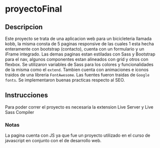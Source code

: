 # proyectoFinal

## Descripcion
Este proyecto se trata de una aplicacion web para un bicicleteria llamada kobb, la misma consta de 5 paginas responsive de las cuales 1 esta hecha enteramente con bootstrap (contacto), cuenta con un formulario y un iFrame integrado. Las demas paginas estan estiladas con  Sass y Bootstrap para el nav, algunos componentes estan alineados con grid y otros con flexbox. Se utilizaron variables de Sass para los colores y funcionalidades de la misma como el ```extend```.
Tambien cuenta con animaciones e iconos traidos de una libreria ```FontAwesome```. Las fuentes fueron traidas de ```Google fonts```. Se implementaron buenas practicas respecto al SEO.

## Instrucciones
Para poder correr el proyecto es necesaria la extension Live Server y Live Sass Compiler

### Notas
La pagina cuenta con JS ya que fue un proyecto utilizado en el curso de javascript en conjunto con el de desarrollo web.
